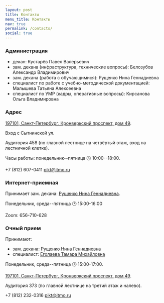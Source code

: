 ```yaml
---
layout: post
title: Контакты
menu_title: Контакты
nav: true
permalink: /contacts/
social: true
---
```


### Администрация

- декан: Кустарёв Павел Валерьевич
- зам. декана (инфраструктура, технические вопросы): Белозубов Александр Владимирович
- зам. декана (работа с обучающимися):  Рущенко Нина Геннадиевна
- специалист по работе с учебно-методической документацией: Малышева Татьяна Алексеевна
- специалист по УМР (кадры, оперативные вопросы): Кирсанова Ольга Владимировна

 
### Адрес

[197101, Санкт-Петербург, Кронверкский проспект, дом 49](https://goo.gl/maps/VvTr28ZxjboSfkbG6). 

Вход с Сытнинской ул.

Аудитория 458 (по главной лестнице на четвёртый этаж, вход на лестничной клетке).

Часы работы: понедельник--пятница  🕒 10:00--18:00.

+7 (812) 607-0411 [pikt@itmo.ru](mailto:pikt@itmo.ru)



### Интернет-приемная

Принимает зам. декана: [Рущенко Нина Геннадиевна](https://scs.ifmo.ru/ru/viewperson/105233/ruschenko-nina-gennadievna.htm).

Понедельник, среда--пятница 🕒 15:00-16:00
  
Zoom: 656-710-628 
 
### Очный прием

Принимают:

- зам. декана: [Рущенко Нина Геннадиевна](https://scs.ifmo.ru/ru/viewperson/105233/ruschenko-nina-gennadievna.htm)
- специалист: [Еголаева Тамара Михайловна](https://scs.ifmo.ru/ru/viewperson/100166/egolaeva-tamara-mihaylovna.htm)

Понедельник, среда--пятница 🕒 15:00-17:00.

[197101, Санкт-Петербург, Кронверкский проспект, дом 49](https://goo.gl/maps/VvTr28ZxjboSfkbG6). 

Аудитория 373 (по главной лестнице на третий этаж и налево).



+7 (812) 232-0316  [pikt@itmo.ru](mailto:pikt@itmo.ru)
